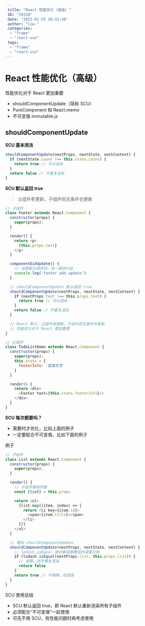 ```yaml
---
 title: "React 性能优化（高级）"
 ID: "29320"
 date: "2022-01-25 16:31:48"
 author: "lzw."
 categories: 
  - "frame"
  - "react-use"
 tags: 
  - "frame"
  - "react-use"
---
```


# React 性能优化（高级）

性能优化对于 React 更加重要

- shouldComponentUpdate（简称 SCU）
- PureComponent 和 React.memo
- 不可变值 immutable.js

## shouldComponentUpdate

**SCU 基本用法**

```js
shouldComponentUpdate(nextProps, nextState, nextContext) {
  if (nextState.count !== this.state.count) {
    return true // 可以渲染
  }
  return false // 不重复渲染
}
```

**SCU 默认返回 true** 

> 父组件有更新，子组件则无条件也更新

```js
// 子组件
class Footer extends React.Component {
  constructor(props) {
    super(props);
  }

  render() {
    return <p>
      {this.props.text}
    </p>
  }

  componentDidUpdate() {
    // 当更新父组件时，会一直执行此
    console.log('footer add update')
  }

  // shouldComponentUpdate 默认返回 true
  shouldComponentUpdate(nextProps, nextState, nextContext) {
    if (nextProps.text !== this.props.text) {
      return true // 可以渲染
    }
    return false // 不重复渲染
  }

  // React 默认：父组件有更新，子组件则无条件也更新
  // 性能优化对于 React 更加重要
}

// 父组件
class TodoListDemo extends React.Component {
  constructor(props) {
    super(props);  
    this.state = {      
      footerInfo: '底部文字'
    }
  }

  render() {
    return <div>      
      <Footer text={this.state.footerInfo}/>
    </div>
  }
}
```

**SCU 每次都要吗？**

- 需要时才优化，比如上面的例子
- 一定要配合不可变值，比如下面的例子

例子

```js
// 子组件
class List extends React.Component {
  constructor(props) {
    super(props);
  }

  render() {
    // 子组件接收参数
    const {list} = this.props

    return <ul>
      {list.map((item, index) => {
        return <li key={item.id}>
          <span>{item.title}</span>
        </li>
      })}
    </ul>
  }

  // 增加 shouldComponentUpdate
  shouldComponentUpdate(nextProps, nextState, nextContext) {
    // lodash.isEqual 做对象或者数组的深度比较
    if (lodash.isEqual(nextProps.list, this.props.list)) {
      // 相等，则不重复渲染
      return false
    }
    return true // 不相等，则渲染
  }
}
```

SCU 使用总结

- SCU 默认返回 true，即 React 默认重新渲染所有子组件
- 必须配合“不可变值”一起使用
- 可先不用 SCU，有性能问题时再考虑使用
